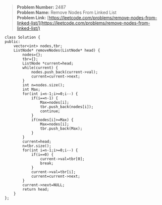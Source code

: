> **Problem Number:** 2487 <br>
> **Problem Name:** Remove Nodes From Linked List <br>
> **Problem Link:** [https://leetcode.com/problems/remove-nodes-from-linked-list/](https://leetcode.com/problems/remove-nodes-from-linked-list/) <br>

    class Solution {
    public:
        vector<int> nodes,tbr;
        ListNode* removeNodes(ListNode* head) {
            nodes={};
            tbr={};
            ListNode *current=head;
            while(current) {
                nodes.push_back(current->val);
                current=current->next;
            }
            int n=nodes.size();
            int Max;
            for(int i=n-1;i>=0;i--) {
                if(i==n-1) {
                    Max=nodes[i];
                    tbr.push_back(nodes[i]);
                    continue;
                }
                if(nodes[i]>=Max) {
                    Max=nodes[i];
                    tbr.push_back(Max);
                }
            }
            current=head;
            n=tbr.size();
            for(int i=n-1;i>=0;i--) {
                if(i==0) {
                    current->val=tbr[0];
                    break;
                }
                current->val=tbr[i];
                current=current->next;
            }
            current->next=NULL;
            return head;
        }
    };